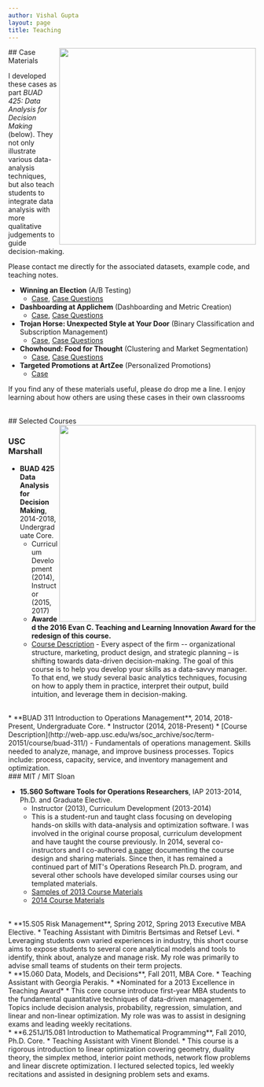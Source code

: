 ```yaml
---
author: Vishal Gupta
layout: page
title: Teaching
---
```

<img align="right" src="{{site.baseurl}}/images/teachingPhoto.jpg" style="float:right;width:400px">
## Case Materials

I developed these cases as part *BUAD 425: Data Analysis for Decision Making* (below).  They not only illustrate various data-analysis techniques, but also teach students to integrate data analysis with more qualitative judgements to guide decision-making.  

Please contact me directly for the associated datasets, example code, and teaching notes.  

* **Winning an Election** (A/B Testing)
  * [Case](/Papers/Election_Case.pdf), [Case Questions](/Papers/Election_Case_Questions.pdf)
* **Dashboarding at Applichem** (Dashboarding and Metric Creation)
  * [Case](/Papers/DashboardingAtApplichem.pdf), 
  [Case Questions](/Papers/DashboardingAtApplichem_CaseQuestions.pdf)
* **Trojan Horse: Unexpected Style at Your Door** (Binary Classification and Subscription Management)
  * [Case](/Papers/TrojanHorse_Case.pdf), 
  [Case Questions](/Papers/TrojanHorse_CaseQuestions.pdf)
* **Chowhound:  Food for Thought** (Clustering and Market Segmentation)
  * [Case](/Papers/ChowHound_Case.pdf), 
  [Case Questions](/Papers/ChowHound_CaseQuestions.pdf)
* **Targeted Promotions at ArtZee**  (Personalized Promotions)
  * [Case](/Papers/Artsy_TargedPromotions_Case.pdf)

If you find any of these materials useful, please do drop me a line.  I enjoy learning about how others are using these cases in their own classrooms

<br/>
## Selected Courses
 <img align="right" src="{{site.baseurl}}/images/teachingPhoto2.jpg" style="float:right;width:400px" >

### USC Marshall
* **BUAD 425 Data Analysis for Decision Making**, 2014-2018, Undergraduate Core.
  * Curriculum Development (2014), Instructor (2015, 2017)
  * **Awarded the 2016 Evan C. Teaching and Learning Innovation Award for the redesign of this course.** 
  * [Course Description](https://classes.usc.edu/term-20171/course/buad-425) - Every aspect of the firm -- organizational structure, marketing, product design, and strategic planning – is shifting towards data-driven decision-making.  The goal of this course is to help you develop your skills as a data-savvy manager.  To that end, we study several basic analytics techniques, focusing on how to apply them in practice, interpret their output, build intuition, and leverage them in decision-making.

<br/>
* **BUAD 311 Introduction to Operations Management**, 2014, 2018-Present, Undergraduate Core.
  * Instructor (2014, 2018-Present)
  * [Course Description](http://web-app.usc.edu/ws/soc_archive/soc/term-20151/course/buad-311/) - Fundamentals of operations management. Skills needed to analyze, manage, and improve business processes. Topics include: process, capacity, service, and inventory management and optimization.

<br/>
### MIT / MIT Sloan

* **15.S60 Software Tools for Operations Researchers**, IAP 2013-2014, Ph.D. and Graduate Elective. 
  * Instructor (2013), Curriculum Development (2013-2014) 
  * This is a student-run and taught class focusing on developing hands-on skills with data-analysis and optimization software.  I was involved in the original course proposal, curriculum development and have taught the course previously.  In 2014, several co-instructors and I co-authored [a paper](Papers/SoftwareTools.pdf) documenting the course design and sharing materials.  Since then, it has remained a continued part of MIT's Operations Research Ph.D. program, and several other schools have developed similar courses using our templated materials.
  * [Samples of 2013 Course Materials](https://github.com/vgupta1/CVX_CVXOPT)
  * [2014 Course Materials](https://github.com/IainNZ/ORSoftwareTools2014)

<br/>
* **15.S05 Risk Management**, Spring 2012, Spring 2013 
Executive MBA Elective. 
  * Teaching Assistant with Dimitris Bertsimas and Retsef Levi.
  * Leveraging students own varied experiences in industry, this short course aims to expose students to several core analytical models and tools to identify, think about, analyze and manage risk.  My role was primarily to advise small teams of students on their term projects.

<br/>
* **15.060 Data, Models, and Decisions**, Fall 2011, MBA Core.
  * Teaching Assistant with Georgia Perakis.
  * *Nominated for a 2013 Excellence in Teaching Award*
  * This core course introduce first-year MBA students to the fundamental quantitative techniques of data-driven management. Topics include decision analysis, probability, regression, simulation, and linear and non-linear optimization.  My role was was to assist in designing exams and leading weekly recitations.

<br/>
* **6.251J/15.081 Introduction to Mathematical Programming**, Fall 2010, Ph.D. Core.
  * Teaching Assistant with Vinent Blondel.
  * This course is a rigorous introduction to linear optimization covering geometry, duality theory, the simplex method, interior point methods, network flow problems and linear discrete optimization.  I lectured selected topics, led weekly recitations and assisted in designing problem sets and exams. 
